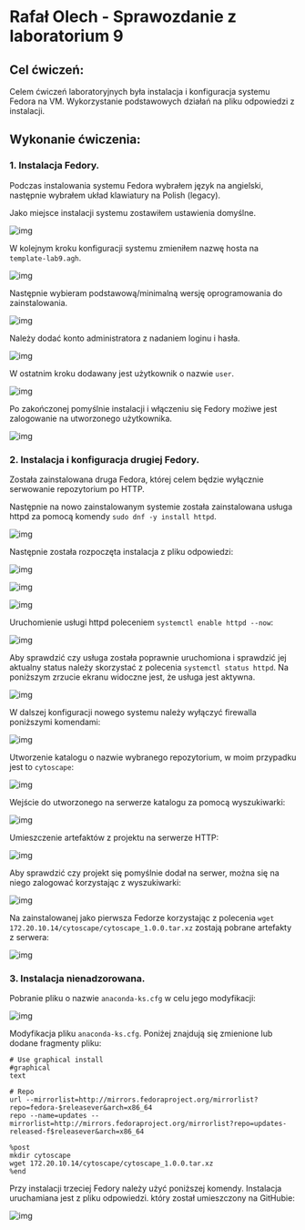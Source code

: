 # Rafał Olech - Sprawozdanie z laboratorium 9

## Cel ćwiczeń:

Celem ćwiczeń laboratoryjnych była instalacja i konfiguracja systemu Fedora na VM. Wykorzystanie podstawowych działań na pliku odpowiedzi z instalacji.


## Wykonanie ćwiczenia:

### 1. Instalacja Fedory.

Podczas instalowania systemu Fedora wybrałem język na angielski, następnie wybrałem układ klawiatury na Polish (legacy). 

Jako miejsce instalacji systemu zostawiłem ustawienia domyślne.

![img](instalacja2.PNG)


W kolejnym kroku konfiguracji systemu zmieniłem nazwę hosta na `template-lab9.agh`.

![img](instalacja3.PNG)


Następnie wybieram podstawową/minimalną wersję oprogramowania do zainstalowania.

![img](instalacja7.PNG)


Należy dodać konto administratora z nadaniem loginu i hasła.

![img](instalacja8.PNG)


W ostatnim kroku dodawany jest użytkownik o nazwie `user`.

![img](instalacja9.PNG)

Po zakończonej pomyślnie instalacji i włączeniu się Fedory możiwe jest zalogowanie na utworzonego użytkownika.

![img](instalacja11.PNG)


### 2. Instalacja i konfiguracja drugiej Fedory.

Została zainstalowana druga Fedora, której celem będzie wyłącznie serwowanie repozytorium po HTTP.


Następnie na nowo zainstalowanym systemie została zainstalowana usługa httpd za pomocą komendy `sudo dnf -y install httpd`.

![img](pobranie_httpd.PNG)


Następnie została rozpoczęta instalacja z pliku odpowiedzi:

![img](instalacja_z_anacondy1.PNG)

![img](instalacja_z_anacondy2.PNG)

![img](instalacja_z_anacondy3.PNG)





Uruchomienie usługi httpd poleceniem `systemctl enable httpd --now`:

![img](systemctl_enable.PNG)


Aby sprawdzić czy usługa została poprawnie uruchomiona i sprawdzić jej aktualny status należy skorzystać z polecenia `systemctl status httpd`. Na poniższym zrzucie ekranu widoczne jest, że usługa jest aktywna.

![img](systemctl_status.PNG)


W dalszej konfiguracji nowego systemu należy wyłączyć firewalla poniższymi komendami:

![img](firewall.PNG)


Utworzenie katalogu o nazwie wybranego repozytorium, w moim przypadku jest to `cytoscape`:

![img](utworzenie_katalogu.PNG)


Wejście do utworzonego na serwerze katalogu za pomocą wyszukiwarki:

![img](www.PNG)



Umieszczenie artefaktów z projektu na serwerze HTTP:

![img](dodanie_katalogu_na_serwer.PNG)



Aby sprawdzić czy projekt się pomyślnie dodał na serwer, można się na niego zalogować korzystając z wyszukiwarki:

![img](dodany_projekt_na_serwer.PNG)



Na zainstalowanej jako pierwsza Fedorze korzystając z polecenia `wget 172.20.10.14/cytoscape/cytoscape_1.0.0.tar.xz` zostają pobrane artefakty z serwera:

![img](wget.PNG)



### 3. Instalacja nienadzorowana.

Pobranie pliku o nazwie `anaconda-ks.cfg` w celu jego modyfikacji:

![img](fillezilla.PNG)


Modyfikacja pliku `anaconda-ks.cfg`. Poniżej znajdują się zmienione lub dodane fragmenty pliku:

```
# Use graphical install
#graphical
text

# Repo
url --mirrorlist=http://mirrors.fedoraproject.org/mirrorlist?repo=fedora-$releasever&arch=x86_64
repo --name=updates --mirrorlist=http://mirrors.fedoraproject.org/mirrorlist?repo=updates-released-f$releasever&arch=x86_64

%post
mkdir cytoscape
wget 172.20.10.14/cytoscape/cytoscape_1.0.0.tar.xz
%end
```

Przy instalacji trzeciej Fedory należy użyć poniższej komendy. Instalacja uruchamiana jest z pliku odpowiedzi. który został umieszczony na GitHubie:

![img](komenda.PNG)